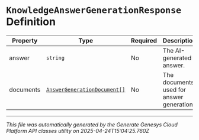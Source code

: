 # `KnowledgeAnswerGenerationResponse` Definition

| Property | Type | Required | Description |
|----------|------|----------|-------------|
| answer | `string` | No | The AI-generated answer. |
| documents | [`AnswerGenerationDocument[]`](answergenerationdocument-definition.md) | No | The documents used for answer generation. |

---

*This file was automatically generated by the Generate Genesys Cloud Platform API classes utility on 2025-04-24T15:04:25.760Z*